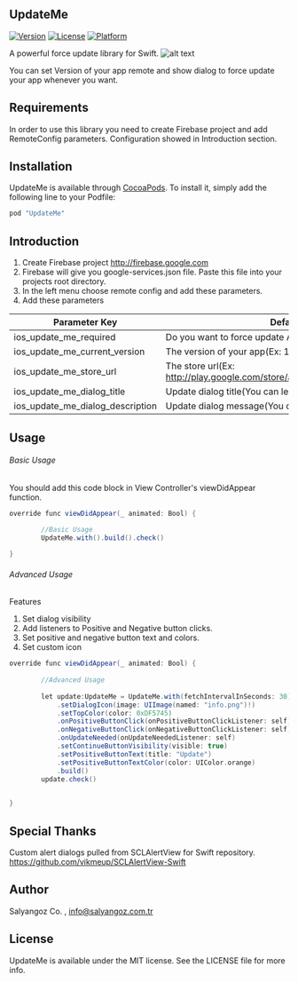 UpdateMe
--------

[![Version](https://img.shields.io/cocoapods/v/UpdateMe.svg?style=flat)](http://cocoapods.org/pods/UpdateMe)
[![License](https://img.shields.io/cocoapods/l/UpdateMe.svg?style=flat)](http://cocoapods.org/pods/UpdateMe)
[![Platform](https://img.shields.io/cocoapods/p/UpdateMe.svg?style=flat)](http://cocoapods.org/pods/UpdateMe)

A powerful force update library for Swift. 
![alt text](http://www.salyangoz.com.tr/updateme/sample-ios.png)

You can set Version of your app remote and show dialog to force update your app whenever you want.

Requirements
--------

In order to use this library you need to create Firebase project and add RemoteConfig parameters. Configuration showed in Introduction section.

Installation
--------

UpdateMe is available through [CocoaPods](http://cocoapods.org). To install
it, simply add the following line to your Podfile:

```ruby
pod "UpdateMe"
```

Introduction
--------

1. Create Firebase project http://firebase.google.com 
2. Firebase will give you google-services.json file. Paste this file into your projects root directory.
3. In the left menu choose remote config and add these parameters.
4. Add these parameters

| Parameter Key  | Default Value |
| ------------- | ------------- |
| ios_update_me_required  | Do you want to force update App (Ex: false|true)  |
| ios_update_me_current_version  | The version of your app(Ex: 1.0.0)  |
| ios_update_me_store_url  | The store url(Ex: http://play.google.com/store/apps/com.salyangoz.torrentfinder)  |
| ios_update_me_dialog_title  | Update dialog title(You can leave blank)  |
| ios_update_me_dialog_description  | Update dialog message(You can leave blank)  |


Usage
--------

###### Basic Usage

You should add this code block in View Controller's viewDidAppear function.

```groovy
override func viewDidAppear(_ animated: Bool) {
        
        //Basic Usage
        UpdateMe.with().build().check()

}
```

###### Advanced Usage
Features
1. Set dialog visibility
2. Add listeners to Positive and Negative button clicks. 
3. Set positive and negative button text and colors. 
4. Set custom icon 

```groovy
override func viewDidAppear(_ animated: Bool) {
        
        //Advanced Usage
        
        let update:UpdateMe = UpdateMe.with(fetchIntervalInSeconds: 30)
            .setDialogIcon(image: UIImage(named: "info.png")!)
            .setTopColor(color: 0xDF5745)
            .onPositiveButtonClick(onPositiveButtonClickListener: self)
            .onNegativeButtonClick(onNegativeButtonClickListener: self)
            .onUpdateNeeded(onUpdateNeededListener: self)
            .setContinueButtonVisibility(visible: true)
            .setPositiveButtonText(title: "Update")
            .setPositiveButtonTextColor(color: UIColor.orange)
            .build()
        update.check()
        

}
```

Special Thanks
--------
Custom alert dialogs pulled from SCLAlertView for Swift repository. https://github.com/vikmeup/SCLAlertView-Swift


## Author

Salyangoz Co. , info@salyangoz.com.tr


## License

UpdateMe is available under the MIT license. See the LICENSE file for more info.
